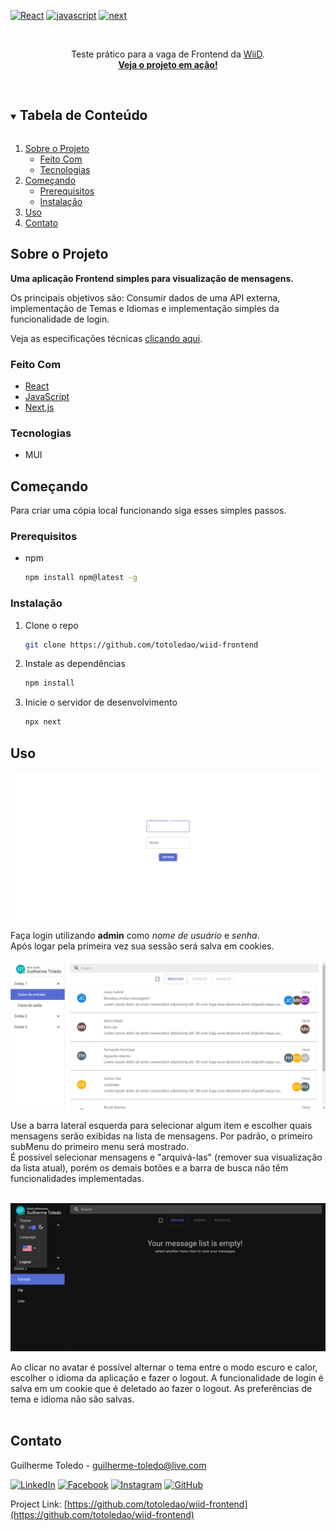 [![React][react-shield]][react-url]
[![javascript][javascript-shield]][javascript-url]
[![next][next-shield]][next-url]
<!-- PROJECT -->
<br>
<p align="center">  

  <p align="center">
    Teste prático para a vaga de Frontend da <a href="https://wiid-frontend.vercel.app/">WiiD</a>.
    <br>
    <a href="https://wiid-frontend.vercel.app/"><strong>Veja o projeto em ação!</strong></a>    
  </p>
</p>
<br>

<!-- TABLE OF CONTENTS -->
<details open="open">
  <summary><h2 style="display: inline-block">Tabela de Conteúdo</h2></summary>
  <ol>
    <li>
      <a href="#sobre-o-projeto">Sobre o Projeto</a>
      <ul>
        <li><a href="#feito-com">Feito Com</a></li>
        <li><a href="#tecnologias">Tecnologias</a></li>
      </ul>
    </li>
    <li>
      <a href="#começando">Começando</a>
      <ul>
        <li><a href="#prerequisitos">Prerequisitos</a></li>
        <li><a href="#instalação">Instalação</a></li>
      </ul>
    </li>    
    <li><a href="#uso">Uso</a></li>
    <li><a href="#contato">Contato</a></li>    
  </ol>
</details>



<!-- ABOUT THE PROJECT -->
## Sobre o Projeto

**Uma aplicação Frontend simples para visualização de mensagens.**

Os principais objetivos são: Consumir dados de uma API externa, implementação de Temas e Idiomas e implementação simples da funcionalidade de login.

Veja as especificações técnicas [clicando aqui](https://github.com/workinideas/vagafrontendteste).
<br>

### Feito Com

* [React][react-url]
* [JavaScript][javascript-url]
* [Next.js][next-url]

### Tecnologias
  * MUI

<!-- GETTING STARTED -->
## Começando

Para criar uma cópia local funcionando siga esses simples passos.

### Prerequisitos

* npm
  ```sh
  npm install npm@latest -g
  ```

### Instalação

1. Clone o repo
   ```sh
   git clone https://github.com/totoledao/wiid-frontend
   ```
2. Instale as dependências
   ```sh
   npm install
   ```
3. Inicie o servidor de desenvolvimento
   ```sh
   npx next
   ```

<!-- uso EXAMPLES -->
## Uso
  <a>
    <img src="readmeAssets\login.jpg"
    alt="Login" width="600">
  </a>

Faça login utilizando **admin** como *nome de usuário* e *senha*.
<br>Após logar pela primeira vez sua sessão será salva em cookies.
<br>
<br>
  <a>
    <img src="readmeAssets\home.jpg"
    alt="Home" width="600">
  </a>
  
  Use a barra lateral esquerda para selecionar algum item e escolher quais mensagens serão exibidas na lista de mensagens. Por padrão, o primeiro subMenu do primeiro menu será mostrado.
  <br>É possível selecionar mensagens e "arquivá-las" (remover sua visualização da lista atual), porém os demais botões e a barra de busca não têm funcionalidades implementadas.
  <br>
  <br>
  
   <a>
    <img src="readmeAssets\darkmodeAndLanguage.jpg"
    alt="Tema e Idioma" width="600">
  </a>

  Ao clicar no avatar é possível alternar o tema entre o modo escuro e calor, escolher o idioma da aplicação e fazer o logout. A funcionalidade de login é salva em um cookie que é deletado ao fazer o logout. As preferências de tema e idioma não são salvas.
<br>
<br>

<!-- CONTACT -->
## Contato

Guilherme Toledo - guilherme-toledo@live.com

[![LinkedIn](https://img.shields.io/badge/LinkedIn-0077B5?style=for-the-badge&logo=linkedin&logoColor=white)](https://www.linkedin.com/in/guilhermemtoledo/)
[![Facebook](https://img.shields.io/badge/Facebook-1877F2?style=for-the-badge&logo=facebook&logoColor=white)](https://www.facebook.com/totoledao)
[![Instagram](https://img.shields.io/badge/Instagram-E4405F?style=for-the-badge&logo=instagram&logoColor=white)](https://www.instagram.com/totoledao)
[![GitHub](https://img.shields.io/badge/GitHub-100000?style=for-the-badge&logo=github&logoColor=whit)](https://www.github.com/totoledao)


Project Link: [https://github.com/totoledao/wiid-frontend](https://github.com/totoledao/wiid-frontend)

<!-- MARKDOWN LINKS & BADGES -->
[linkedin-shield]: https://img.shields.io/badge/-LinkedIn-black.svg?style=for-the-badge&logo=linkedin&colorB=0e76a8
[linkedin-url]: http://www.linkedin.com/in/guilhermemtoledo

[react-shield]:https://img.shields.io/badge/React-20232A?style=for-the-badge&logo=react&logoColor=61DAFB
[react-url]: https://reactjs.org/

[javascript-shield]: https://img.shields.io/badge/javascript-%23323330.svg?style=for-the-badge&logo=javascript&logoColor=%23F7DF1E
[javascript-url]: https://www.javascript.com/

[next-shield]: https://img.shields.io/badge/Next-black?style=for-the-badge&logo=next.js&logoColor=white
[next-url]: https://nextjs.org/

